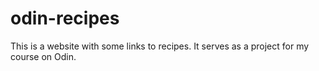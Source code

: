 # odin-recipes

This is a website with some links to recipes. It serves as a project for my course on Odin.